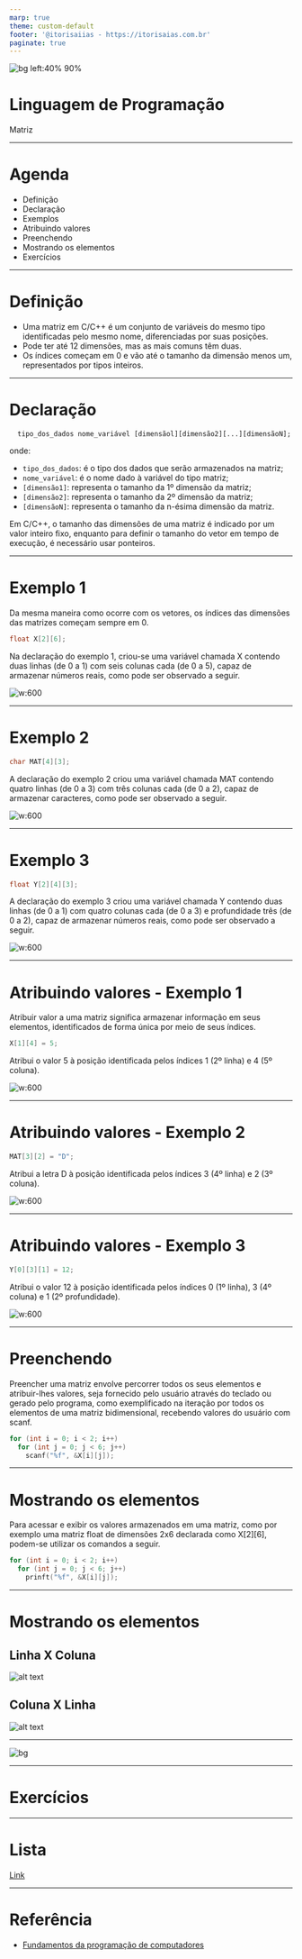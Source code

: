 ```yaml
---
marp: true
theme: custom-default
footer: '@itorisaiias - https://itorisaias.com.br'
paginate: true
---
```


<!-- _backgroundImage: url('./img/hero-background.svg') -->

![bg left:40% 90%](./img/logoFatec.svg)
# **Linguagem de Programação**

Matriz

---

# Agenda

- Definição
- Declaração
- Exemplos
- Atribuindo valores
- Preenchendo
- Mostrando os elementos
- Exercícios

---

# Definição

- Uma matriz em C/C++ é um conjunto de variáveis do mesmo tipo identificadas pelo mesmo nome, diferenciadas por suas posições.
- Pode ter até 12 dimensões, mas as mais comuns têm duas.
- Os índices começam em 0 e vão até o tamanho da dimensão menos um, representados por tipos inteiros.

---

# Declaração
```
  tipo_dos_dados nome_variável [dimensãol][dimensão2][...][dimensãoN];
```

onde:
- `tipo_dos_dados`: é o tipo dos dados que serão armazenados na matriz;
- `nome_variável`: é o nome dado à variável do tipo matriz;
- `[dimensão1]`: representa o tamanho da 1º dimensão da matriz;
- `[dimensão2]`: representa o tamanho da 2º dimensão da matriz;
- `[dimensãoN]`: representa o tamanho da n-ésima dimensão da matriz.

Em C/C++, o tamanho das dimensões de uma matriz é indicado por um valor inteiro fixo, enquanto para definir o tamanho do vetor em tempo de execução, é necessário usar ponteiros.

---

# Exemplo 1

Da mesma maneira como ocorre com os vetores, os índices das dimensões das matrizes começam sempre em 0.

```c
float X[2][6];
```

Na declaração do exemplo 1, criou-se uma variável chamada X contendo duas linhas (de 0 a 1) com seis colunas cada (de 0 a 5), capaz de armazenar números reais, como pode ser observado a seguir.

![w:600](./img/matriz_exemplo_01.drawio.svg)

---

# Exemplo 2

```c
char MAT[4][3];
```

A declaração do exemplo 2 criou uma variável chamada MAT contendo quatro linhas (de 0 a 3) com três colunas cada (de 0 a 2), capaz de armazenar caracteres, como pode ser observado a seguir.

![w:600](./img/matriz_exemplo_02.drawio.svg)

---

# Exemplo 3

```c
float Y[2][4][3];
```

A declaração do exemplo 3 criou uma variável chamada Y contendo duas linhas (de 0 a 1) com quatro colunas cada (de 0 a 3) e profundidade três (de 0 a 2), capaz de armazenar números reais, como pode ser observado a seguir.

![w:600](./img/matriz_exemplo_03.drawio.svg)

---

# Atribuindo valores - Exemplo 1

Atribuir valor a uma matriz significa armazenar informação em seus elementos, identificados de forma única por meio de seus índices.

```c
X[1][4] = 5;
```

Atribui o valor 5 à posição identificada pelos índices 1 (2º linha) e 4 (5º coluna).

![w:600](./img/matriz_atribuindo_01.drawio.svg)

---

# Atribuindo valores - Exemplo 2

```c
MAT[3][2] = "D";
```

Atribui a letra D à posição identificada pelos índices 3 (4º linha) e 2 (3º coluna).

![w:600](./img/matriz_atribuindo_02.drawio.svg)

---

# Atribuindo valores - Exemplo 3

```c
Y[0][3][1] = 12;
```

Atribui o valor 12 à posição identificada pelos índices 0 (1º linha), 3 (4º coluna) e 1 (2º profundidade).

![w:600](./img/matriz_atribuindo_03.drawio.svg)

---

# Preenchendo

Preencher uma matriz envolve percorrer todos os seus elementos e atribuir-lhes valores, seja fornecido pelo usuário através do teclado ou gerado pelo programa, como exemplificado na iteração por todos os elementos de uma matriz bidimensional, recebendo valores do usuário com scanf.

```c
for (int i = 0; i < 2; i++)
  for (int j = 0; j < 6; j++)
    scanf("%f", &X[i][j]);
```

---

# Mostrando os elementos

Para acessar e exibir os valores armazenados em uma matriz, como por exemplo uma matriz float de dimensões 2x6 declarada como X[2][6], podem-se utilizar os comandos a seguir.

```c
for (int i = 0; i < 2; i++)
  for (int j = 0; j < 6; j++)
    prinft("%f", &X[i][j]);
```

---

# Mostrando os elementos

## **Linha X Coluna**
![alt text](./img/matriz_linha_coluna.png)

## **Coluna X Linha**
![alt text](./img/matriz_coluna_linha.png)

---

![bg](./img/3o6MbudLhIoFwrkTQY.webp)

---

# Exercícios

---

# Lista

[Link](https://github.com/itorisaias/Fatectq-linguagem-de-programacao/blob/main/atividades/05_Matriz/Lista.pdf)

---

# Referência

- [Fundamentos da programação de computadores](https://archive.org/details/fundamentos-da-programacao-de-computadores-algoritmos-pascal-c-c-padrao-ansi-e-java-pdfdrive)
